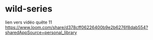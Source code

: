# wild-series

lien vers vidéo quête 11 
https://www.loom.com/share/d378cff06226400b9e2b6276f8dab554?sharedAppSource=personal_library
